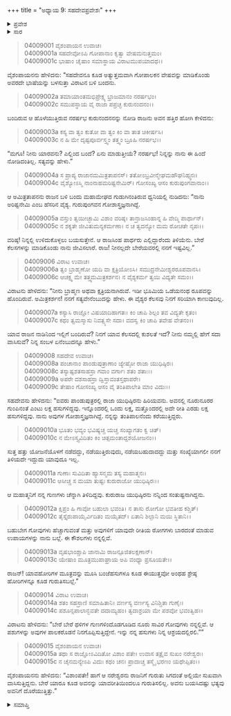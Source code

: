 +++
title = "ಅಧ್ಯಾಯ 9: ಸಹದೇವಪ್ರವೇಶಃ"
+++

<details><summary>ಪ್ರವೇಶ</summary>


।।   ಓಂ ಓಂ ನಮೋ ನಾರಾಯಣಾಯ।।   ಶ್ರೀ ವೇದವ್ಯಾಸಾಯ ನಮಃ ।।

ಶ್ರೀ ಕೃಷ್ಣದ್ವೈಪಾಯನ ವೇದವ್ಯಾಸ ವಿರಚಿತ  

**ಶ್ರೀ ಮಹಾಭಾರತ**

**ವಿರಾಟ ಪರ್ವ**

**ವೈರಾಟ ಪರ್ವ**

**ಅಧ್ಯಾಯ 9**

</details>


<details><summary>ಸಾರ</summary>

ಸಹದೇವನು ವಿರಾಟನಲ್ಲಿ ಗೋಪಾಲಕನಾಗಿ ನೇಮಕಗೊಂಡಿದುದು (1-15).

</details>



> 04009001 ವೈಶಂಪಾಯನ ಉವಾಚ।  
04009001a ಸಹದೇವೋಽಪಿ ಗೋಪಾನಾಂ ಕೃತ್ವಾ ವೇಷಮನುತ್ತಮಂ।  
04009001c ಭಾಷಾಂ ಚೈಷಾಂ ಸಮಾಸ್ಥಾಯ ವಿರಾಟಮುಪಯಾದಥ।।

ವೈಶಂಪಾಯನನು ಹೇಳಿದನು: “ಸಹದೇವನೂ ಕೂಡ ಅತ್ಯುತ್ತಮವಾಗಿ ಗೋಪಾಲಕನ ವೇಷವನ್ನು ಮಾಡಿಕೊಂಡು ಅವರದೇ ಭಾಷೆಯನ್ನು ಬಳಸುತ್ತಾ ವಿರಾಟನ ಬಳಿ ಬಂದನು.

> 04009002a ತಮಾಯಾಂತಮಭಿಪ್ರೇಕ್ಷ್ಯ ಭ್ರಾಜಮಾನಂ ನರರ್ಷಭಂ।  
04009002c ಸಮುಪಸ್ಥಾಯ ವೈ ರಾಜಾ ಪಪ್ರಚ್ಛ ಕುರುನಂದನಂ।।

ಬಂದಿರುವ ಆ ಹೊಳೆಯುತ್ತಿರುವ ನರರ್ಷಭ ಕುರುನಂದನನನ್ನು ನೋಡಿ ರಾಜನು ಅವನ ಹತ್ತಿರ ಹೋಗಿ ಕೇಳಿದನು:

> 04009003a ಕಸ್ಯ ವಾ ತ್ವಂ ಕುತೋ ವಾ ತ್ವಂ ಕಿಂ ವಾ ತಾತ ಚಿಕೀರ್ಷಸಿ।  
04009003c ನ ಹಿ ಮೇ ದೃಷ್ಟಪೂರ್ವಸ್ತ್ವಂ ತತ್ತ್ವಂ ಬ್ರೂಹಿ ನರರ್ಷಭ।।

“ಮಗೂ! ನೀನು ಯಾರವನು? ಎಲ್ಲಿಂದ ಬಂದೆ? ಏನು ಮಾಡುತ್ತೀಯೆ? ನರರ್ಷಭ! ನಿನ್ನನ್ನು ನಾನು ಈ ಹಿಂದೆ ನೋಡಿದಂತಿಲ್ಲ. ಸತ್ಯವನ್ನು ಹೇಳು.”

> 04009004a ಸ ಪ್ರಾಪ್ಯ ರಾಜಾನಮಮಿತ್ರತಾಪನಸ್।
	ತತೋಽಬ್ರವೀನ್ಮೇಘಮಹೌಘನಿಹ್ಸ್ವನಃ।  
> 04009004c ವೈಶ್ಯೋಽಸ್ಮಿ ನಾಂನಾಹಮರಿಷ್ಟನೇಮಿರ್।
	ಗೋಸಂಖ್ಯ ಆಸಂ ಕುರುಪುಂಗವಾನಾಂ।।  

ಆ ಅಮಿತ್ರತಾಪನನು ರಾಜನ ಬಳಿ ಬಂದು ಮಹಾಮೇಘದ ಗುಡುಗಿನಂತಿರುವ ಧ್ವನಿಯಲ್ಲಿ ನುಡಿದನು: “ನಾನು ಅರಿಷ್ಟನೇಮಿ ಎಂಬ ಹೆಸರಿನ ವೈಶ್ಯ. ಗುರುಪುಂಗವನ ಗೋಶಾಸ್ತ್ರಜ್ಞನಾಗಿದ್ದೆ.

> 04009005a ವಸ್ತುಂ ತ್ವಯೀಚ್ಛಾಮಿ ವಿಶಾಂ ವರಿಷ್ಠ।
	ತಾನ್ರಾಜಸಿಂಹಾನ್ನ ಹಿ ವೇದ್ಮಿ ಪಾರ್ಥಾನ್।  
> 04009005c ನ ಶಕ್ಯತೇ ಜೀವಿತುಮನ್ಯಕರ್ಮಣಾ।
	ನ ಚ ತ್ವದನ್ಯೋ ಮಮ ರೋಚತೇ ನೃಪಃ।।   

ವರಿಷ್ಠ! ನಿನ್ನಲ್ಲಿ ಉಳಿದುಕೊಳ್ಳಲು ಬಯಸುತ್ತೇನೆ. ಆ ರಾಜಸಿಂಹ ಪಾರ್ಥರು ಎಲ್ಲಿದ್ದಾರೆಂದು ತಿಳಿಯೆನು. ಬೇರೆ ಕೆಲಸಗಳನ್ನು ಮಾಡಿಕೊಂಡು ನಾನು ಜೀವಿಸಲಾರೆ. ರಾಜ! ನೀನಲ್ಲದೇ ಬೇರೆಯವರಲ್ಲಿ ನನಗೆ ಇಷ್ಟವಿಲ್ಲ.”

> 04009006 ವಿರಾಟ ಉವಾಚ।  
04009006a ತ್ವಂ ಬ್ರಾಹ್ಮಣೋ ಯದಿ ವಾ ಕ್ಷತ್ರಿಯೋಽಸಿ।
	ಸಮುದ್ರನೇಮೀಶ್ವರರೂಪವಾನಸಿ।   
> 04009006c ಆಚಕ್ಷ್ವ ಮೇ ತತ್ತ್ವಮಮಿತ್ರಕರ್ಶನ।
	ನ ವೈಶ್ಯಕರ್ಮ ತ್ವಯಿ ವಿದ್ಯತೇ ಸಮಂ।।  

ವಿರಾಟನು ಹೇಳಿದನು: “ನೀನು ಬ್ರಾಹ್ಮಣ ಅಥವಾ ಕ್ಷತ್ರಿಯನಾಗಿರುವೆ. ಇಡೀ ಭೂಮಿಯ ಒಡೆಯನಂಥ ರೂಪವನ್ನು ಹೊಂದಿರುವೆ. ಅಮಿತ್ರಕರ್ಶನ! ನನಗೆ ಸತ್ಯವೇನೆಂಬುದನ್ನು ಹೇಳು. ಈ ವೈಶ್ಯರ ಕೆಲಸವು ನಿನಗೆ ಸರಿಯಾಗಿ ಕಾಣುವುದಿಲ್ಲ.

> 04009007a ಕಸ್ಯಾಸಿ ರಾಜ್ಞೋ ವಿಷಯಾದಿಹಾಗತಃ।
	ಕಿಂ ಚಾಪಿ ಶಿಲ್ಪಂ ತವ ವಿದ್ಯತೇ ಕೃತಂ।  
> 04009007c ಕಥಂ ತ್ವಮಸ್ಮಾಸು ನಿವತ್ಸ್ಯಸೇ ಸದಾ।
	ವದಸ್ವ ಕಿಂ ಚಾಪಿ ತವೇಹ ವೇತನಂ।।  

ಯಾವ ರಾಜನ ನಾಡಿನಿಂದ ಇಲ್ಲಿಗೆ ಬಂದಿರುವೆ? ನಿನಗೆ ಯಾವ ಕೆಲಸದಲ್ಲಿ ಕುಶಲತೆ ಇದೆ? ನೀನು ನಮ್ಮಲ್ಲಿ ಹೇಗೆ ಸದಾ ವಾಸಿಸುವೆ? ನಿನ್ನ ಸಂಬಳ ಏನೆಂಬುದನ್ನೂ ಹೇಳು.”

> 04009008 ಸಹದೇವ ಉವಾಚ।  
04009008a ಪಂಚಾನಾಂ ಪಾಂಡುಪುತ್ರಾಣಾಂ ಜ್ಯೇಷ್ಠೋ ರಾಜಾ ಯುಧಿಷ್ಠಿರಃ।  
04009008c ತಸ್ಯಾಷ್ಟಶತಸಾಹಸ್ರಾ ಗವಾಂ ವರ್ಗಾಃ ಶತಂ ಶತಾಃ।।  
04009009a ಅಪರೇ ದಶಸಾಹಸ್ರಾ ದ್ವಿಸ್ತಾವಂತಸ್ತಥಾಪರೇ।  
04009009c ತೇಷಾಂ ಗೋಸಂಖ್ಯ ಆಸಂ ವೈ ತಂತಿಪಾಲೇತಿ ಮಾಂ ವಿದುಃ।।

ಸಹದೇವನು ಹೇಳಿದನು: “ಐವರು ಪಾಂಡುಪುತ್ರರಲ್ಲಿ ರಾಜಾ ಯುಧಿಷ್ಠಿರನು ಹಿರಿಯವನು. ಅವನಲ್ಲಿ ನೂರುನೂರರ ಗುಂಪಿನಂತೆ ಎಂಟು ಲಕ್ಷ ಹಸುಗಳಿದ್ದವು. ಇನ್ನೊಂದರಲ್ಲಿ ಒಂದು ಲಕ್ಷ, ಮತ್ತೊಂದರಲ್ಲಿ ಅದೇ ರೀತಿ ಎರಡು ಲಕ್ಷ ಹಸುಗಳಿದ್ದವು. ನಾನು ಅವುಗಳ ಗೋಶಾಸ್ತ್ರಜ್ಞನಾಗಿದ್ದೆ. ನನ್ನನ್ನು ತಂತಿಪಾಲನೆಂದು ಕರೆಯುತ್ತಿದ್ದರು.

> 04009010a ಭೂತಂ ಭವ್ಯಂ ಭವಿಷ್ಯಚ್ಚ ಯಚ್ಚ ಸಂಖ್ಯಾಗತಂ ಕ್ವ ಚಿತ್।  
04009010c ನ ಮೇಽಸ್ತ್ಯವಿದಿತಂ ಕಿಂ ಚಿತ್ಸಮಂತಾದ್ದಶಯೋಜನಂ।।

ಸುತ್ತ ಹತ್ತು ಯೋಜನೆಯೊಳಗೆ ನಡೆದದ್ದು, ನಡೆಯುತ್ತಿರುವುದು, ನಡೆಯಬಹುದಾದದ್ದು ಮತ್ತು ಸಂಖ್ಯೆಯಾಗಲೀ ನನಗೆ ತಿಳಿಯದೇ ಇದ್ದುದು ಯಾವುದೂ ಇಲ್ಲ.

> 04009011a ಗುಣಾಃ ಸುವಿದಿತಾ ಹ್ಯಾಸನ್ಮಮ ತಸ್ಯ ಮಹಾತ್ಮನಃ।  
04009011c ಆಸೀಚ್ಚ ಸ ಮಯಾ ತುಷ್ಟಃ ಕುರುರಾಜೋ ಯುಧಿಷ್ಠಿರಃ।।

ಆ ಮಹಾತ್ಮನಿಗೆ ನನ್ನ ಗುಣಗಳು ಚೆನ್ನಾಗಿ ತಿಳಿದಿದ್ದವು. ಕುರುರಾಜ ಯುಧಿಷ್ಠಿರನು ನನ್ನಿಂದ ಸಂತುಷ್ಟನಾಗಿದ್ದನು.

> 04009012a ಕ್ಷಿಪ್ರಂ ಹಿ ಗಾವೋ ಬಹುಲಾ ಭವಂತಿ।
	ನ ತಾಸು ರೋಗೋ ಭವತೀಹ ಕಶ್ಚಿತ್।  
> 04009012c ತೈಸ್ತೈರುಪಾಯೈರ್ವಿದಿತಂ ಮಯೈತದ್।
	ಏತಾನಿ ಶಿಲ್ಪಾನಿ ಮಯಿ ಸ್ಥಿತಾನಿ।।  

ಬಹುಬೇಗ ಗೋವುಗಳು ಹೆಚ್ಚಾಗುವಂತೆ ಮತ್ತು ಅವುಗಳಿಗೆ ಯಾವುದೇ ರೀತಿಯ ರೋಗಗಳು ಬಾರದಂತೆ ಮಾಡುವ ಉಪಾಯಗಳನ್ನು ನಾನು ಬಲ್ಲೆ. ಈ ಕೌಶಲಗಳು ನನ್ನಲ್ಲಿವೆ.

> 04009013a ವೃಷಭಾಂಶ್ಚಾಪಿ ಜಾನಾಮಿ ರಾಜನ್ಪೂಜಿತಲಕ್ಷಣಾನ್।  
04009013c ಯೇಷಾಂ ಮೂತ್ರಮುಪಾಘ್ರಾಯ ಅಪಿ ವಂಧ್ಯಾ ಪ್ರಸೂಯತೇ।।

ರಾಜನ್! ಯಾವಹೋರಿಗಳ ಮೂತ್ರವನ್ನು ಮೂಸಿ ಬಂಜೆಹಸುಗಳೂ ಕೂಡ ಈಯುತ್ತವೋ ಅಂಥಹ ಶ್ರೇಷ್ಠ ಹೋರಿಗಳನ್ನೂ ಕೂಡ ಗುರುತಿಸಬಲ್ಲೆ.”

> 04009014 ವಿರಾಟ ಉವಾಚ।  
04009014a ಶತಂ ಸಹಸ್ರಾಣಿ ಸಮಾಹಿತಾನಿ।
	ವರ್ಣಸ್ಯ ವರ್ಣಸ್ಯ ವಿನಿಶ್ಚಿತಾ ಗುಣೈಃ।  
> 04009014c ಪಶೂನ್ಸಪಾಲಾನ್ಭವತೇ ದದಾಮ್ಯಹಂ।
	ತ್ವದಾಶ್ರಯಾ ಮೇ ಪಶವೋ ಭವಂತ್ವಿಹ।।  

ವಿರಾಟನು ಹೇಳಿದನು: “ಬೇರೆ ಬೇರೆ ಥಳಿಗಳ ಗುಣಗಳಿಂದೊಡಗೂಡಿದ ನೂರು ಸಾವಿರ ಗೋವುಗಳು ನನ್ನಲ್ಲಿವೆ. ಆ ಪಶುಗಳನ್ನು ಅವುಗಳ ಪಾಲಕರೊಡನೆ ನಿನಗೊಪ್ಪಿಸುತ್ತಿದ್ದೇನೆ. ಇನ್ನು ನನ್ನ ಹಸುಗಳು ನಿನ್ನ ಆಶ್ರಯದಲ್ಲಿರಲಿ.””

> 04009015 ವೈಶಂಪಾಯನ ಉವಾಚ।  
04009015a ತಥಾ ಸ ರಾಜ್ಞೋಽವಿದಿತೋ ವಿಶಾಂ ಪತೇ।
	ಉವಾಸ ತತ್ರೈವ ಸುಖಂ ನರೇಶ್ವರಃ।  
> 04009015c ನ ಚೈನಮನ್ಯೇಽಪಿ ವಿದುಃ ಕಥಂ ಚನ।
	ಪ್ರಾದಾಚ್ಚ ತಸ್ಮೈ ಭರಣಂ ಯಥೇಪ್ಸಿತಂ।।   

ವೈಶಂಪಾಯನನು ಹೇಳಿದನು: “ವಿಶಾಂಪತೇ! ಹಾಗೆ ಆ ನರೇಶ್ವರನು ರಾಜನಿಗೆ ಗುರುತು ಸಿಗದಂತೆ ಅಲ್ಲಿಯೇ ಸುಖವಾಗಿ ವಾಸಿಸುತ್ತಿದ್ದನು. ಬೇರೆ ಯಾರೂ ಕೂಡ ಅವನನ್ನು ಯಾವರೀತಿಯಿಂದಲೂ ಗುರುತಿಸಲಿಲ್ಲ. ಅವನು ಬಯಸಿದಷ್ಟು ಭತ್ಯವು ಅವನಿಗೆ ದೊರೆಯುತ್ತಿತ್ತು.”



<details><summary>ಸಮಾಪ್ತಿ</summary>


ಇತಿ ಶ್ರೀಮಹಾಭಾರತೇ ವಿರಾಟಪರ್ವಣಿ ವೈರಾಟಪರ್ವಣಿ ಪುರಪ್ರವೇಶೇ ಸಹದೇವಪ್ರವೇಶೋ ನಾಮ ನವಮೋಽಧ್ಯಾಯಃ।।  
ಇದು ಶ್ರೀ ಮಹಾಭಾರತದ ವಿರಾಟಪರ್ವದಲ್ಲಿ ವೈರಾಟಪರ್ವದಲ್ಲಿ ಪುರಪ್ರವೇಶದಲ್ಲಿ ಸಹದೇವಪ್ರವೇಶವೆನ್ನುವ ಒಂಭತ್ತನೆಯ ಅಧ್ಯಾಯವು.


</details>

